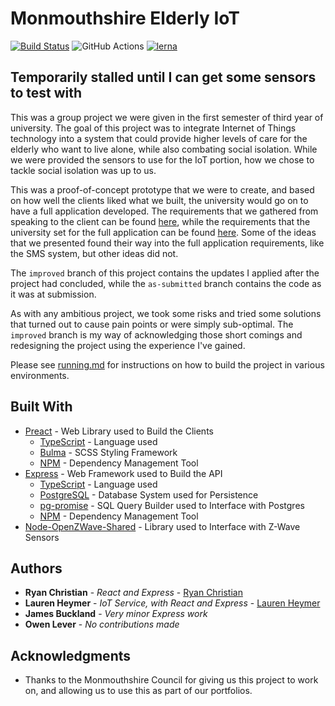 # Monmouthshire Elderly IoT
[![Build Status](https://travis-ci.org/RyanChristian4427/Monmouthshire-IoT.svg?branch=improved)](https://travis-ci.org/RyanChristian4427/Monmouthshire-IoT) ![GitHub Actions](https://github.com/RyanChristian4427/Monmouthshire-IoT/workflows/GitHub%20Actions/badge.svg) [![lerna](https://img.shields.io/badge/maintained%20with-lerna-cc00ff.svg)](https://lerna.js.org/)

## Temporarily stalled until I can get some sensors to test with

This was a group project we were given in the first semester of third year of university. The goal of this project was to integrate Internet of Things technology into a system that could provide higher levels of care for the elderly who want to live alone, while also combating social isolation. While we were provided the sensors to use for the IoT portion, how we chose to tackle social isolation was up to us.

This was a proof-of-concept prototype that we were to create, and based on how well the clients liked what we built, the university would go on to have a full application developed. The requirements that we gathered from speaking to the client can be found [here](https://github.com/RyanChristian4427/Monmouthshire-IoT/blob/as-submitted/requirements.md), while the requirements that the university set for the full application can be found [here](requirements.md). Some of the ideas that we presented found their way into the full application requirements, like the SMS system, but other ideas did not.

The `improved` branch of this project contains the updates I applied after the project had concluded, while the `as-submitted` branch contains the code as it was at submission.

As with any ambitious project, we took some risks and tried some solutions that turned out to cause pain points or were simply sub-optimal. The `improved` branch is my way of acknowledging those short comings and redesigning the project using the experience I've gained.

Please see [running.md](running.md) for instructions on how to build the project in various environments.

## Built With

* [Preact](https://reactjs.org/) - Web Library used to Build the Clients
  * [TypeScript](https://www.typescriptlang.org/) - Language used
  * [Bulma](https://bulma.io/) - SCSS Styling Framework
  * [NPM](https://www.npmjs.com/) - Dependency Management Tool
* [Express](https://expressjs.com/) - Web Framework used to Build the API
  * [TypeScript](https://www.typescriptlang.org/) - Language used
  * [PostgreSQL](https://www.postgresql.org/) - Database System used for Persistence
  * [pg-promise](http://vitaly-t.github.io/pg-promise/index.html) - SQL Query Builder used to Interface with Postgres 
  * [NPM](https://www.npmjs.com/) - Dependency Management Tool
* [Node-OpenZWave-Shared](https://github.com/OpenZWave/node-openzwave-shared) - Library used to Interface with Z-Wave Sensors

## Authors

* **Ryan Christian** - *React and Express* - [Ryan Christian](https://github.com/RyanChristian4427)
* **Lauren Heymer** - *IoT Service, with React and Express* - [Lauren Heymer](https://github.com/renHeymer)
* **James Buckland** - *Very minor Express work*
* **Owen Lever** - *No contributions made*

## Acknowledgments

* Thanks to the Monmouthshire Council for giving us this project to work on, and allowing us to use this as part of our portfolios.
